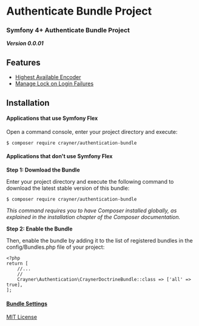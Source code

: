 # Authenticate Bundle Project
### Symfony 4+ Authenticate Bundle Project

___Version 0.0.01___

## Features
* [Highest Available Encoder](Documents/HighestAvailabelEncoder.md)
* [Manage Lock on Login Failures](Documents/ManageFailures.md)

## Installation
#### Applications that use Symfony Flex
Open a command console, enter your project directory and execute:

```$ composer require crayner/authentication-bundle```

#### Applications that don't use Symfony Flex
__Step 1: Download the Bundle__

Enter your project directory and execute the following command to download the latest stable version of this bundle:

```$ composer require crayner/authentication-bundle```

_This command requires you to have Composer installed globally, as explained in the installation chapter of the Composer documentation._

__Step 2: Enable the Bundle__

Then, enable the bundle by adding it to the list of registered bundles in the config/Bundles.php file of your project:
```
<?php
return [
    //...
    //
    Crayner\Authentication\CraynerDoctrineBundle::class => ['all' => true],
];
```
#### [Bundle Settings](Documents/BundleSettings.md)

[MIT License](LICENSE.md)
